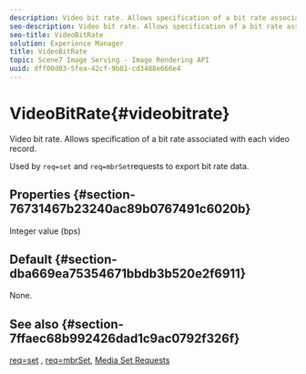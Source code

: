```yaml
---
description: Video bit rate. Allows specification of a bit rate associated with each video record.
seo-description: Video bit rate. Allows specification of a bit rate associated with each video record.
seo-title: VideoBitRate
solution: Experience Manager
title: VideoBitRate
topic: Scene7 Image Serving - Image Rendering API
uuid: dff00d03-5fea-42cf-9b81-cd3488e666e4
---
```


# VideoBitRate{#videobitrate}

Video bit rate. Allows specification of a bit rate associated with each video record.

Used by `req=set` and `req=mbrSet`requests to export bit rate data.

## Properties {#section-76731467b23240ac89b0767491c6020b}

Integer value (bps)

## Default {#section-dba669ea75354671bbdb3b520e2f6911}

None.

## See also {#section-7ffaec68b992426dad1c9ac0792f326f}

[req=set](r_set.md#reference_2CAC1A03EAF44A7986E18F2898384F98) , [req=mbrSet](r_mbrset.md#reference_603D75BABDE74508A878C27BD4CCED73), [Media Set Requests](r_media_set_requests.md#reference_F2F2AA11208B47609FE17848D3B86A0B) 
